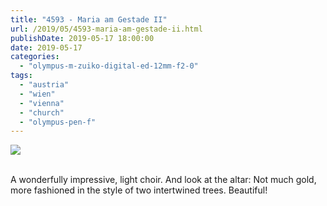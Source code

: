 ```yaml
---
title: "4593 - Maria am Gestade II"
url: /2019/05/4593-maria-am-gestade-ii.html
publishDate: 2019-05-17 18:00:00
date: 2019-05-17
categories: 
  - "olympus-m-zuiko-digital-ed-12mm-f2-0"
tags: 
  - "austria"
  - "wien"
  - "vienna"
  - "church"
  - "olympus-pen-f"
---
```

<div class="container">
<div class="center"><a target="_blank" href="https://d25zfm9zpd7gm5.cloudfront.net/1200x1200/2018/20180328_083934_lr.jpg"><img class="webfeedsFeaturedVisual" src="https://d25zfm9zpd7gm5.cloudfront.net/0600x0600/2018/20180328_083934_lr.jpg" /></a></div>
</div>
<br />

A wonderfully impressive, light choir. And look at the altar: Not
much gold, more fashioned in the style of two intertwined trees.
Beautiful!